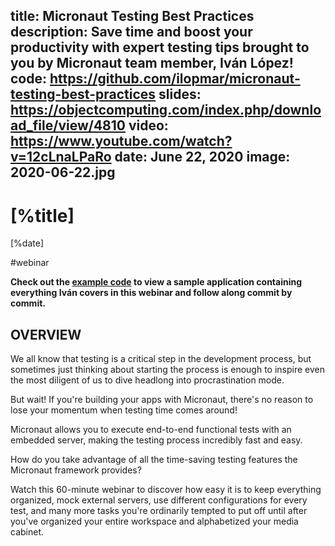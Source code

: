 title: Micronaut Testing Best Practices
description: Save time and boost your productivity with expert testing tips brought to you by Micronaut team member, Iván López!
code: https://github.com/ilopmar/micronaut-testing-best-practices
slides: https://objectcomputing.com/index.php/download_file/view/4810
video: https://www.youtube.com/watch?v=12cLnaLPaRo
date: June 22, 2020
image: 2020-06-22.jpg
---

# [%title]

[%date] 

#webinar

**Check out the [example code](https://github.com/ilopmar/micronaut-testing-best-practices) to view a sample application containing everything Iván covers in this webinar and follow along commit by commit.**

## OVERVIEW

We all know that testing is a critical step in the development process, but sometimes just thinking about starting the process is enough to inspire even the most diligent of us to dive headlong into procrastination mode.

But wait! If you're building your apps with Micronaut, there's no reason to lose your momentum when testing time comes around!

Micronaut allows you to execute end-to-end functional tests with an embedded server, making the testing process incredibly fast and easy.

How do you take advantage of all the time-saving testing features the Micronaut framework provides?

Watch this 60-minute webinar to discover how easy it is to keep everything organized, mock external servers, use different configurations for every test, and many more tasks you're ordinarily tempted to put off until after you've organized your entire workspace and alphabetized your media cabinet. 
             
